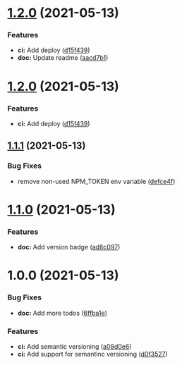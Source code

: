 # [1.2.0](https://github.com/chabb/akita-test/compare/v1.1.1...v1.2.0) (2021-05-13)


### Features

* **ci:** Add deploy ([d15f439](https://github.com/chabb/akita-test/commit/d15f4398ee7434ef3271ada5d3e2a4bd39b94a8d))
* **doc:** Update readme ([aacd7b1](https://github.com/chabb/akita-test/commit/aacd7b1a6f28f8b6eb8e0a4b4b5f3ddffbcc0b11))

# [1.2.0](https://github.com/chabb/akita-test/compare/v1.1.1...v1.2.0) (2021-05-13)


### Features

* **ci:** Add deploy ([d15f439](https://github.com/chabb/akita-test/commit/d15f4398ee7434ef3271ada5d3e2a4bd39b94a8d))

## [1.1.1](https://github.com/chabb/akita-test/compare/v1.1.0...v1.1.1) (2021-05-13)


### Bug Fixes

* remove non-used NPM_TOKEN env variable ([defce4f](https://github.com/chabb/akita-test/commit/defce4f1862b308335a823abb6ce5e635cfb0563))

# [1.1.0](https://github.com/chabb/akita-test/compare/v1.0.0...v1.1.0) (2021-05-13)


### Features

* **doc:** Add version badge ([ad8c097](https://github.com/chabb/akita-test/commit/ad8c097f88fca4714ad5568b42b9023db75cd889))

# 1.0.0 (2021-05-13)


### Bug Fixes

* **doc:** Add more todos ([6ffba1e](https://github.com/chabb/akita-test/commit/6ffba1e39e124573ee5ea0edd00163e0423c0a45))


### Features

* **ci:** Add semantic versioning ([a08d0e6](https://github.com/chabb/akita-test/commit/a08d0e62db136486b39cad7801267b292c7417df))
* **ci:** Add support for semantinc versioning ([d0f3527](https://github.com/chabb/akita-test/commit/d0f352790f944b388a321446b97fc88ee241b1a3))
